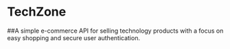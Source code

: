 # TechZone
##A simple e-commerce API for selling technology products with a focus on easy shopping and secure user authentication.
